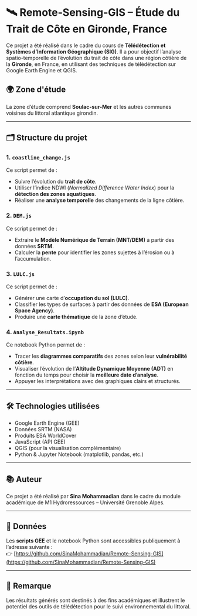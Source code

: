 # 🛰️ Remote-Sensing-GIS – Étude du Trait de Côte en Gironde, France

Ce projet a été réalisé dans le cadre du cours de **Télédétection et Systèmes d’Information Géographique (SIG)**. Il a pour objectif l’analyse spatio-temporelle de l’évolution du trait de côte dans une région côtière de la **Gironde**, en France, en utilisant des techniques de télédétection sur Google Earth Engine et QGIS.

## 🌍 Zone d'étude
La zone d’étude comprend **Soulac-sur-Mer** et les autres communes voisines du littoral atlantique girondin.

---

## 🗂️ Structure du projet

### 1. `coastline_change.js`
Ce script permet de :
- Suivre l’évolution du **trait de côte**.
- Utiliser l’indice NDWI (*Normalized Difference Water Index*) pour la **détection des zones aquatiques**.
- Réaliser une **analyse temporelle** des changements de la ligne côtière.

### 2. `DEM.js`
Ce script permet de :
- Extraire le **Modèle Numérique de Terrain (MNT/DEM)** à partir des données **SRTM**.
- Calculer la **pente** pour identifier les zones sujettes à l’érosion ou à l’accumulation.

### 3. `LULC.js`
Ce script permet de :
- Générer une carte d’**occupation du sol (LULC)**.
- Classifier les types de surfaces à partir des données de **ESA (European Space Agency)**.
- Produire une **carte thématique** de la zone d’étude.

### 4. `Analyse_Resultats.ipynb`
Ce notebook Python permet de :
- Tracer les **diagrammes comparatifs** des zones selon leur **vulnérabilité côtière**.
- Visualiser l’évolution de l’**Altitude Dynamique Moyenne (ADT)** en fonction du temps pour choisir la **meilleure date d’analyse**.
- Appuyer les interprétations avec des graphiques clairs et structurés.

---

## 🛠️ Technologies utilisées

- Google Earth Engine (GEE)
- Données SRTM (NASA)
- Produits ESA WorldCover
- JavaScript (API GEE)
- QGIS (pour la visualisation complémentaire)
- Python & Jupyter Notebook (matplotlib, pandas, etc.)

---

## 📚 Auteur

Ce projet a été réalisé par **Sina Mohammadian** dans le cadre du module académique de M1 Hydroressources – Université Grenoble Alpes.

---

## 📌 Données

Les **scripts GEE** et le notebook Python sont accessibles publiquement à l’adresse suivante :  
👉 [https://github.com/SinaMohammadian/Remote-Sensing-GIS](https://github.com/SinaMohammadian/Remote-Sensing-GIS)

---

## 📌 Remarque

Les résultats générés sont destinés à des fins académiques et illustrent le potentiel des outils de télédétection pour le suivi environnemental du littoral.

